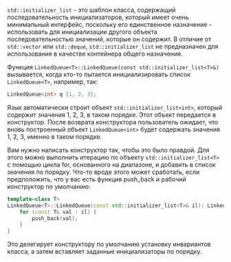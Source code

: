 `std::initializer_list` - это шаблон класса, содержащий последовательность инициализаторов, который имеет очень минимальный интерфейс, поскольку его единственное назначение - использовать для инициализации другого объекта последовательностью значений, которые он содержит. В отличие от `std::vector` или `std::deque`, `std::initializer_list` не предназначен для использования в качестве контейнера общего назначения.

Функция `LinkedQueue<T>::LinkedQueue(const std::initializer_list<T>&)` вызывается, когда кто-то пытается инициализировать список `LinkedQueue<T>`, например, так:

```cpp
LinkedQueue<int> q {1, 2, 3};
```

Язык автоматически строит объект `std::initializer_list<int>`, который содержит значения 1, 2, 3, в таком порядке. Этот объект передается в конструктор. После возврата конструктора пользователь ожидает, что вновь построенный объект `LinkedQueue<int>` будет содержать значения 1, 2, 3, именно в таком порядке.

Вам нужно написать конструктор так, чтобы это было правдой. Для этого можно выполнить итерацию по объекту `std::initializer_list<T>` с помощью цикла for, основанного на диапазоне, и добавить в список значения по порядку. Что-то вроде этого может сработать, если предположить, что у вас есть функция push_back и рабочий конструктор по умолчанию:

```cpp
template<class T>
LinkedQueue<T>::LinkedQueue(const std::initializer_list<T>& il): LinkedQueue() {
    for (const T& val : il) {
        push_back(val);
    }
}
```

Это делегирует конструктору по умолчанию установку инвариантов класса, а затем вставляет заданные инициализаторы по порядку.
